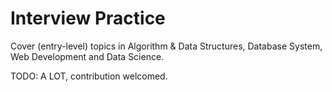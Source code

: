 # Interview Practice

Cover (entry-level) topics in Algorithm & Data Structures, Database System, Web Development and Data Science. 

TODO: A LOT, contribution welcomed. 

​